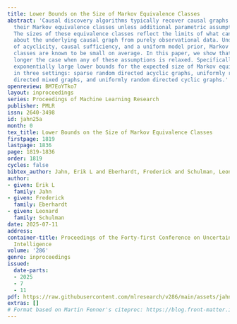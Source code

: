 ```yaml
---
title: Lower Bounds on the Size of Markov Equivalence Classes
abstract: 'Causal discovery algorithms typically recover causal graphs only up to
  their Markov equivalence classes unless additional parametric assumptions are made.
  The sizes of these equivalence classes reflect the limits of what can be learned
  about the underlying causal graph from purely observational data. Under the assumptions
  of acyclicity, causal sufficiency, and a uniform model prior, Markov equivalence
  classes are known to be small on average. In this paper, we show that this is no
  longer the case when any of these assumptions is relaxed. Specifically, we prove
  exponentially large lower bounds for the expected size of Markov equivalence classes
  in three settings: sparse random directed acyclic graphs, uniformly random acyclic
  directed mixed graphs, and uniformly random directed cyclic graphs.'
openreview: BM7EoYTko7
layout: inproceedings
series: Proceedings of Machine Learning Research
publisher: PMLR
issn: 2640-3498
id: jahn25a
month: 0
tex_title: Lower Bounds on the Size of Markov Equivalence Classes
firstpage: 1819
lastpage: 1836
page: 1819-1836
order: 1819
cycles: false
bibtex_author: Jahn, Erik L and Eberhardt, Frederick and Schulman, Leonard
author:
- given: Erik L
  family: Jahn
- given: Frederick
  family: Eberhardt
- given: Leonard
  family: Schulman
date: 2025-07-11
address:
container-title: Proceedings of the Forty-first Conference on Uncertainty in Artificial
  Intelligence
volume: '286'
genre: inproceedings
issued:
  date-parts:
  - 2025
  - 7
  - 11
pdf: https://raw.githubusercontent.com/mlresearch/v286/main/assets/jahn25a/jahn25a.pdf
extras: []
# Format based on Martin Fenner's citeproc: https://blog.front-matter.io/posts/citeproc-yaml-for-bibliographies/
---
```

